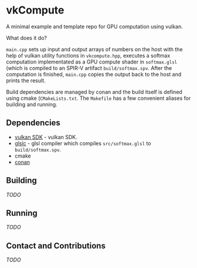 # vkCompute

A minimal example and template repo for GPU computation using vulkan.

What does it do?

`main.cpp` sets up input and output arrays of numbers on the host with the help of vulkan utility functions in `vkcompute.hpp`, executes a softmax computation implementated as a GPU compute shader in `softmax.glsl` (which is compiled to an SPIR-V artifact `build/softmax.spv`. After the computation is finished, `main.cpp` copies the output back to the host and prints the result.

Build dependencies are managed by conan and the build itself is defined using cmake (`CMakeLists.txt`. The `Makefile` has a few convenient aliases for building and running.

## Dependencies

- [vulkan SDK](https://www.lunarg.com/vulkan-sdk/) - vulkan SDK.
- [glslc](https://github.com/google/shaderc#downloads) - glsl compiler which compiles `src/softmax.glsl` to `build/softmax.spv`.
- cmake
- [conan](https://conan.io/)

## Building

*TODO*

## Running

*TODO*

## Contact and Contributions

*TODO*
